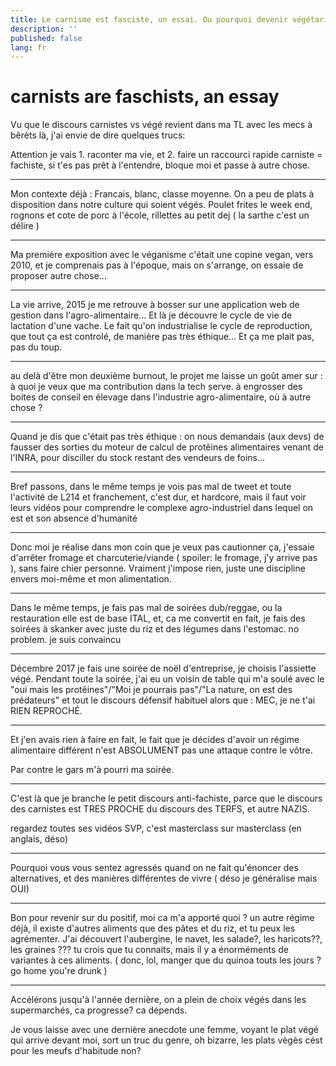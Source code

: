 ```yaml
---
title: Le carnisme est fasciste, un essai. Ou pourquoi devenir végétarien devrait être la priorité de tous et toutes
description: ''
published: false
lang: fr
---
```



# carnists are faschists, an essay

Vu que le discours carnistes vs végé revient dans ma TL avec les mecs à bêrèts là, j'ai envie de dire quelques trucs:

Attention je vais 1. raconter ma vie, et 2. faire un raccourci rapide carniste = fachiste, si t'es pas prêt à l'entendre, bloque moi et passe à autre chose.

---

Mon contexte déjà : Francais, blanc, classe moyenne. On a peu de plats à disposition dans notre culture qui soient végés. Poulet frites le week end, rognons et cote de porc à l'école, rillettes au petit dej ( la sarthe c'est un délire )

--- 

Ma premiére exposition avec le véganisme c'était une copine vegan, vers 2010, et je comprenais pas à l'époque, mais on s'arrange, on essaie de proposer autre chose... 

---

La vie arrive, 2015 je me retrouve à bosser sur une application web de gestion dans l'agro-alimentaire... Et là je découvre le cycle de vie de lactation d'une vache. Le fait qu'on industrialise le cycle de reproduction, que tout ça est controlé, de manière pas très éthique... Et ça me plait pas, pas du toup.

---

au delà d'être mon deuxième burnout, le projet me laisse un goût amer sur : à quoi je veux que ma contribution dans la tech serve. à engrosser des boites de conseil en élevage dans l'industrie agro-alimentaire, où à autre chose ?

---

Quand je dis que c'était pas très éthique : on nous demandais (aux devs) de fausser des sorties du moteur de calcul de protêines alimentaires venant de l'INRA, pour disciller du stock restant des vendeurs de foins...

----

Bref passons, dans le même temps je vois pas mal de tweet et toute l'activité de L214 et franchement, c'est dur, et hardcore, mais il faut voir leurs vidéos pour comprendre le complexe agro-industriel dans lequel on est et son absence d'humanité

---

Donc moi je réalise dans mon coin que je veux pas cautionner ça, j'essaie d'arrêter fromage et charcuterie/viande ( spoiler: le fromage, j'y arrive pas ), sans faire chier personne. Vraiment j'impose rien, juste une discipline envers moi-même et mon alimentation.

---

Dans le même temps, je fais pas mal de soirées dub/reggae, ou la restauration elle est de base ITAL, et, ca me convertit en fait, je fais des soirées à skanker avec juste du riz et des légumes dans l'estomac. no problem. je suis convaincu

---

Décembre 2017 je fais une soirée de noël d'entreprise, je choisis l'assiette végé. Pendant toute la soirée, j'ai eu un voisin de table qui m'a soulé avec le "oui mais les protêines"/"Moi je pourrais pas"/"La nature, on est des prédateurs" et tout le discours défensif habituel alors que : MEC, je ne t'ai RIEN REPROCHÉ. 

---

Et j'en avais rien à faire en fait, le fait que je décides d'avoir un régime alimentaire différent n'est ABSOLUMENT pas une attaque contre le vôtre.

Par contre le gars m'à pourri ma soirée.

---

C'est là que je branche le petit discours anti-fachiste, parce que le discours des carnistes est TRES PROCHE du discours des TERFS, et autre NAZIS.

regardez toutes ses vidéos SVP, c'est masterclass sur masterclass (en anglais, déso)

---

Pourquoi vous vous sentez agressés quand on ne fait qu'énoncer des alternatives, et des manières différentes de vivre ( déso je généralise mais OUI)

---

Bon pour revenir sur du positif, moi ca m'a apporté quoi ? un autre régime déjà, il existe d'autres aliments que des pâtes et du riz, et tu peux les agrémenter. J'ai découvert l'aubergine, le navet, les salade?, les haricots??, les graines ??? tu crois que tu connaits, mais il y a énorméments de variantes à ces aliments. ( donc, lol, manger que du quinoa touts les jours ? go home you're drunk )

---

Accélérons jusqu'à l'année dernière, on a plein de choix végés dans les supermarchés, ca progresse? ca dépends.

Je vous laisse avec une dernière anecdote une femme, voyant le plat végé qui arrive devant moi, sort un truc du genre, oh bizarre, les plats vègès cést pour les meufs d'habitude non?




